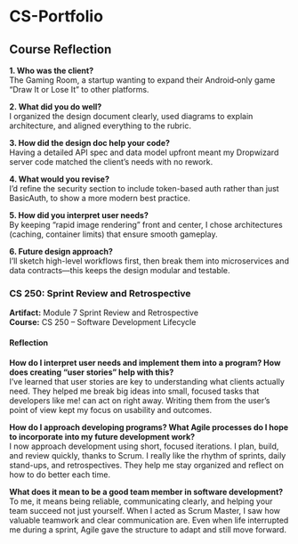 # CS-Portfolio
## Course Reflection

**1. Who was the client?**  
The Gaming Room, a startup wanting to expand their Android‐only game “Draw It or Lose It” to other platforms.

**2. What did you do well?**  
I organized the design document clearly, used diagrams to explain architecture, and aligned everything to the rubric.

**3. How did the design doc help your code?**  
Having a detailed API spec and data model upfront meant my Dropwizard server code matched the client’s needs with no rework.

**4. What would you revise?**  
I’d refine the security section to include token-based auth rather than just BasicAuth, to show a more modern best practice.

**5. How did you interpret user needs?**  
By keeping “rapid image rendering” front and center, I chose architectures (caching, container limits) that ensure smooth gameplay.

**6. Future design approach?**  
I’ll sketch high-level workflows first, then break them into microservices and data contracts—this keeps the design modular and testable.


###  CS 250: Sprint Review and Retrospective  
**Artifact:** Module 7 Sprint Review and Retrospective  
**Course:** CS 250 – Software Development Lifecycle  

####  Reflection

**How do I interpret user needs and implement them into a program? How does creating “user stories” help with this?**  
I’ve learned that user stories are key to understanding what clients actually need. They helped me break big ideas into small, focused tasks that developers like me! can act on right away. Writing them from the user’s point of view kept my focus on usability and outcomes.

**How do I approach developing programs? What Agile processes do I hope to incorporate into my future development work?**  
I now approach development using short, focused iterations. I plan, build, and review quickly, thanks to Scrum. I really like the rhythm of sprints, daily stand-ups, and retrospectives. They help me stay organized and reflect on how to do better each time.

**What does it mean to be a good team member in software development?**  
To me, it means being reliable, communicating clearly, and helping your team succeed not just yourself. When I acted as Scrum Master, I saw how valuable teamwork and clear communication are. Even when life interrupted me during a sprint, Agile gave the structure to adapt and still move forward.
